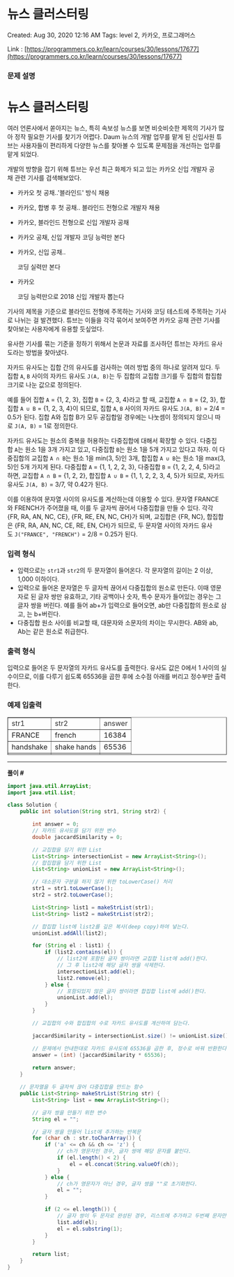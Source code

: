 # 뉴스 클러스터링

Created: Aug 30, 2020 12:16 AM
Tags: level 2, 카카오, 프로그래머스

Link : [https://programmers.co.kr/learn/courses/30/lessons/17677](https://programmers.co.kr/learn/courses/30/lessons/17677)

### **문제 설명**

# **뉴스 클러스터링**

여러 언론사에서 쏟아지는 뉴스, 특히 속보성 뉴스를 보면 비슷비슷한 제목의 기사가 많아 정작 필요한 기사를 찾기가 어렵다. Daum 뉴스의 개발 업무를 맡게 된 신입사원 튜브는 사용자들이 편리하게 다양한 뉴스를 찾아볼 수 있도록 문제점을 개선하는 업무를 맡게 되었다.

개발의 방향을 잡기 위해 튜브는 우선 최근 화제가 되고 있는 카카오 신입 개발자 공채 관련 기사를 검색해보았다.

- 카카오 첫 공채..'블라인드' 방식 채용
- 카카오, 합병 후 첫 공채.. 블라인드 전형으로 개발자 채용
- 카카오, 블라인드 전형으로 신입 개발자 공채
- 카카오 공채, 신입 개발자 코딩 능력만 본다
- 카카오, 신입 공채..

    코딩 실력만 본다

- 카카오

    코딩 능력만으로 2018 신입 개발자 뽑는다

기사의 제목을 기준으로 블라인드 전형에 주목하는 기사와 코딩 테스트에 주목하는 기사로 나뉘는 걸 발견했다. 튜브는 이들을 각각 묶어서 보여주면 카카오 공채 관련 기사를 찾아보는 사용자에게 유용할 듯싶었다.

유사한 기사를 묶는 기준을 정하기 위해서 논문과 자료를 조사하던 튜브는 자카드 유사도라는 방법을 찾아냈다.

자카드 유사도는 집합 간의 유사도를 검사하는 여러 방법 중의 하나로 알려져 있다. 두 집합 `A`, `B` 사이의 자카드 유사도 `J(A, B)`는 두 집합의 교집합 크기를 두 집합의 합집합 크기로 나눈 값으로 정의된다.

예를 들어 집합 `A` = {1, 2, 3}, 집합 `B` = {2, 3, 4}라고 할 때, 교집합 `A ∩ B` = {2, 3}, 합집합 `A ∪ B` = {1, 2, 3, 4}이 되므로, 집합 `A`, `B` 사이의 자카드 유사도 `J(A, B)` = 2/4 = 0.5가 된다. 집합 A와 집합 B가 모두 공집합일 경우에는 나눗셈이 정의되지 않으니 따로 `J(A, B)` = 1로 정의한다.

자카드 유사도는 원소의 중복을 허용하는 다중집합에 대해서 확장할 수 있다. 다중집합 `A`는 원소 1을 3개 가지고 있고, 다중집합 `B`는 원소 1을 5개 가지고 있다고 하자. 이 다중집합의 교집합 `A ∩ B`는 원소 1을 min(3, 5)인 3개, 합집합 `A ∪ B`는 원소 1을 max(3, 5)인 5개 가지게 된다. 다중집합 `A` = {1, 1, 2, 2, 3}, 다중집합 `B` = {1, 2, 2, 4, 5}라고 하면, 교집합 `A ∩ B` = {1, 2, 2}, 합집합 `A ∪ B` = {1, 1, 2, 2, 3, 4, 5}가 되므로, 자카드 유사도 `J(A, B)` = 3/7, 약 0.42가 된다.

이를 이용하여 문자열 사이의 유사도를 계산하는데 이용할 수 있다. 문자열 FRANCE와 FRENCH가 주어졌을 때, 이를 두 글자씩 끊어서 다중집합을 만들 수 있다. 각각 {FR, RA, AN, NC, CE}, {FR, RE, EN, NC, CH}가 되며, 교집합은 {FR, NC}, 합집합은 {FR, RA, AN, NC, CE, RE, EN, CH}가 되므로, 두 문자열 사이의 자카드 유사도 `J("FRANCE", "FRENCH")` = 2/8 = 0.25가 된다.

### **입력 형식**

- 입력으로는 `str1`과 `str2`의 두 문자열이 들어온다. 각 문자열의 길이는 2 이상, 1,000 이하이다.
- 입력으로 들어온 문자열은 두 글자씩 끊어서 다중집합의 원소로 만든다. 이때 영문자로 된 글자 쌍만 유효하고, 기타 공백이나 숫자, 특수 문자가 들어있는 경우는 그 글자 쌍을 버린다. 예를 들어 ab+가 입력으로 들어오면, ab만 다중집합의 원소로 삼고, 는 b+버린다.
- 다중집합 원소 사이를 비교할 때, 대문자와 소문자의 차이는 무시한다. AB와 ab, Ab는 같은 원소로 취급한다.

### **출력 형식**

입력으로 들어온 두 문자열의 자카드 유사도를 출력한다. 유사도 값은 0에서 1 사이의 실수이므로, 이를 다루기 쉽도록 65536을 곱한 후에 소수점 아래를 버리고 정수부만 출력한다.

### **예제 입출력**

<table style="border-collapse: collapse; width: 100%; height: 86px;" border="1"><tbody><tr><td><span style="color: #333333;">str1</span></td><td><span style="color: #333333;">str2</span></td><td><span style="color: #333333;">answer</span></td></tr><tr style="height: 19px;"><td style="height: 19px;">FRANCE</td><td style="height: 19px;">french</td><td style="height: 19px;">16384</td></tr><tr style="height: 19px;"><td style="height: 19px;">handshake</td><td style="height: 19px;">shake hands</td><td style="height: 19px;">65536</td></tr><tr style="height: 19px;"><td style="height: 19px;">aa1+aa2</td><td style="height: 19px;">AAAA12</td><td style="height: 19px;">43690</td></tr><tr style="height: 19px;"><td style="height: 19px;">E=M*C^2</td><td style="height: 19px;">e=m*c^2</td><td style="height: 19px;">65536</td></tr></tbody></table>

---

**풀이 #**

```java
import java.util.ArrayList;
import java.util.List;

class Solution {
	public int solution(String str1, String str2) {

		int answer = 0;
		// 자카드 유사도를 담기 위한 변수
		double jaccardSimilarity = 0;

		// 교집합을 담기 위한 List
		List<String> intersectionList = new ArrayList<String>();
		// 합집합을 담기 위한 List
		List<String> unionList = new ArrayList<String>();

		// 대소문자 구분을 하지 않기 위한 toLowerCase() 처리
		str1 = str1.toLowerCase();
		str2 = str2.toLowerCase();

		List<String> list1 = makeStrList(str1);
		List<String> list2 = makeStrList(str2);

		// 합집합 list에 list2를 깊은 복사(deep copy)하여 넣는다.
		unionList.addAll(list2);

		for (String el : list1) {
			if (list2.contains(el)) {
				// list2에 포함된 글자 쌍이라면 교집합 list에 add()한다.
                // 그 후 list2에 해당 글자 쌍을 삭제한다.
				intersectionList.add(el);
                list2.remove(el);
			} else {
				// 포함되있지 않은 글자 쌍이라면 합집합 list에 add()한다.
				unionList.add(el);
			}
		}

        // 교집합의 수와 합집합의 수로 자카드 유사도를 계산하여 담는다.

		jaccardSimilarity = intersectionList.size() != unionList.size() ? (double) intersectionList.size() / (double) unionList.size() : 1;

		// 문제에서 안내한대로 자카드 유사도에 65536을 곱한 후, 정수로 바꿔 반환한다.
		answer = (int) (jaccardSimilarity * 65536);
        
		return answer;
	}

	// 문자열을 두 글자씩 끊어 다중집합을 만드는 함수
	public List<String> makeStrList(String str) {
		List<String> list = new ArrayList<String>();

		// 글자 쌍을 만들기 위한 변수
		String el = "";

		// 글자 쌍을 만들어 list에 추가하는 반복문
		for (char ch : str.toCharArray()) {
			if ('a' <= ch && ch <= 'z') {
				// ch가 영문자인 경우, 글자 쌍에 해당 문자를 붙인다.
				if (el.length() < 2) {
					el = el.concat(String.valueOf(ch));
				}
			} else {
				// ch가 영문자가 아닌 경우, 글자 쌍을 ""로 초기화한다.
				el = "";
			}

			if (2 <= el.length()) {
				// 글자 쌍이 두 문자로 완성된 경우, 리스트에 추가하고 두번째 문자만 남긴다.
				list.add(el);
				el = el.substring(1);
			}
		}

		return list;
	}
}
```